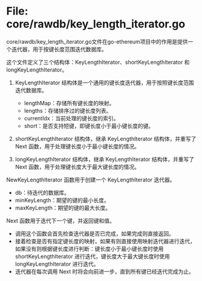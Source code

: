 # File: core/rawdb/key_length_iterator.go

core/rawdb/key_length_iterator.go文件在go-ethereum项目中的作用是提供一个迭代器，用于按键长度范围迭代数据库。

这个文件定义了三个结构体：KeyLengthIterator、shortKeyLengthIterator 和 longKeyLengthIterator。

1. KeyLengthIterator 结构体是一个通用的键长度迭代器，用于按照键长度范围迭代数据库。
   - lengthMap：存储所有键长度的映射。
   - lengths：存储排序过的键长度列表。
   - currentIdx：当前处理的键长度的索引。
   - short：是否支持短键，即键长度小于最小键长度的键。

2. shortKeyLengthIterator 结构体，继承 KeyLengthIterator 结构体，并重写了 Next 函数，用于处理键长度小于最小键长度的情况。

3. longKeyLengthIterator 结构体，继承 KeyLengthIterator 结构体，并重写了 Next 函数，用于处理键长度大于最大键长度的情况。

NewKeyLengthIterator 函数用于创建一个 KeyLengthIterator 迭代器。
- db：待迭代的数据库。
- minKeyLength：期望的键的最小长度。
- maxKeyLength：期望的键的最大长度。

Next 函数用于迭代下一个键，并返回键和值。
- 调用这个函数会首先检查迭代器是否已完成，如果完成则直接返回。
- 接着检查是否有指定键长度的映射，如果有则直接使用映射迭代器进行迭代，如果没有则根据键长度进行判断：键长度小于最小键长度时使用 shortKeyLengthIterator 进行迭代，键长度大于最大键长度时使用 longKeyLengthIterator 进行迭代。
- 迭代器在每次调用 Next 时将会向前进一步，直到所有键已经迭代完成为止。

